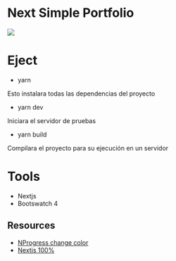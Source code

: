 # Next Simple Portfolio
![](./screenshot.png)

# Eject
- yarn

Esto instalara todas las dependencias del proyecto

- yarn dev

Iniciara el servidor de pruebas

- yarn build 

Compilara el proyecto para su ejecución en un servidor

# Tools

- Nextjs
- Bootswatch 4

## Resources

- [NProgress change color](https://github.com/rstacruz/nprogress/issues/187)
- [Nextjs 100%](https://gist.github.com/dmurawsky/d45f068097d181c733a53687edce1919)
